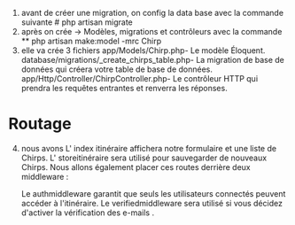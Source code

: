 1. avant de créer une migration, on config la data base avec la commande
   suivante # php artisan migrate
2. après on crée -> Modèles, migrations et contrôleurs  avec la commande ** php
   artisan make:model -mrc Chirp
3. elle va crée  3 fichiers
    app/Models/Chirp.php- Le modèle Éloquent.
    database/migrations/<timestamp>_create_chirps_table.php- La migration de base de données qui créera votre table de base de données.
    app/Http/Controller/ChirpController.php- Le contrôleur HTTP qui prendra les requêtes entrantes et renverra les réponses.
# Routage

4. nous avons 
    L' index itinéraire affichera notre formulaire et une liste de Chirps.
    L' storeitinéraire sera utilisé pour sauvegarder de nouveaux Chirps.
Nous allons également placer ces routes derrière deux middleware :

    Le authmiddleware garantit que seuls les utilisateurs connectés peuvent accéder à l'itinéraire.
    Le verifiedmiddleware sera utilisé si vous décidez d'activer la vérification des e-mails .